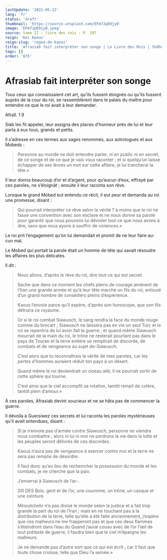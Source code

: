 ```yaml
---
lastUpdate: '2021-05-12'
lang: 'fr'
status: 'draft'
thumbnail: 'https://source.unsplash.com/EFm7JpD9jy8'
image: 'EFm7JpD9jy8.jpeg'
source: tome II - livre des rois - P. 207
reign: 'Keï Kaous'
reign-slug: 'regne-de-kaous'
title: 'Afrasiab fait interpréter son songe | Le Livre des Rois | Shâhnâmeh'
tags: []
order: '075'
---
```


# Afrasiab fait interpréter son songe

Tous ceux qui connaissaient cet art, qu’ils fussent éloignés ou qu’ils fussent auprès de la cour du roi, se rassemblèrent dans le palais du maître pour entendre ce que le roi avait à leur demander.

Afrall. 1 9

Siab les fit appeler, leur assigna des places d’honneur près de lui et leur parla à eux tous, grands et petits.

Il s’adresse en ces termes aux sages renommés, aux astrologues et aux Mobeds :

> Personne au monde ne doit entendre parler, ni en public ni en secret, de ce songe et de ce que je vais vous raconter ; et si quelqu’un laisse échapper de ses lèvres un mot sur cette affaire, je lui trancherai la tête.»

Il leur donna beaucoup d’or et d’argent, pour qu’aucun d’eux, effrayé par ces paroles, ne s’éloignât ; ensuite il leur raconta son rêve.

Lorsque le grand Mobed eut entendu ce récit, il eut peur et demanda au roi une promesse, disant :

> Qui pourrait interpréter ce rêve selon la vérité ? à moins que le roi ne fasse une convention avec son esclave et ne nous donne sa parole pour garantir que nous pouvons lui dévoiler tout ce que nous avons à dire, sans que nous ayons à souffrir de violences.»

Le roi prit l’engagement qu’on lui demandait et promit de ne leur faire au-cun mal.

Le Mobed qui portait la parole était un homme de tête qui savait résoudre les affaires les plus délicates.

Il dit :

> Nous allons, d’après le rêve du roi, dire tout ce qui est secret.
>
> Sache que dans ce moment les chefs pleins de courage amènent de l’Iran une grande armée et qu’à leur tête marche un fils du roi, entouré d’un grand nombre de conseillers pleins d’expérience.
>
> Kaous l’envoie parce qu’il espère, d’après son horoscope, que son fils détruira ce royaume.
>
> Or si le roi combat Siawusch, le sang rendra la face du monde rouge comme du brocart ; Siawusch ne laissera pas en vie un seul Turc et le roi se repentira de lui avoir fait la guerre ; et quand même Siawusch mourrait de la main du roi, le trône ne resterait pourtant pas dans le pays de Touran et la terre entière se remplirait de discorde, de combats et de vengeance au sujet de-Siawusch.
>
> C’est alors que tu reconnaîtrais la vérité de mes paroles, car les pertes d’hommes auraient réduit ton pays à un désert.
>
> Quand même le roi deviendrait un oiseau ailé, il ne pourrait sortir de cette sphère qui tourne.
>
> C’est ainsi que le ciel accompfit sa rotation, tantôt rempli de colère, tantôt plein d’amour.»

À ces paroles, Afrasiab devint soucieux et ne se hâta pas de commencer la guerre.

Il dévoila à Guersiwez ces secrets et lui raconta les paroles mystérieuses qu’il avait entendues, disant :

> Si je n’envoie pas d’armée contre Siawusch, personne ne viendra nous combattre ; alors ni lui ni moi ne perdrons la vie dans la lutte et les peuples seront délivrés de ces discordes.
>
> Kaous n’aura pas de vengeance à exercer contre moi et la terre ne sera pas remplie de désordre.
>
> Il faut donc qu’au lieu de recherrcher la possession du monde et les combats, je ne cherche que la paix.
>
> J’enverrai à Siawusch de l’ar-.
>
> 2l0 DES Bols. gent et de l’or, une couronne, un trône, un casque et une ceinture.
>
> Minoutchehr n’a pas divisé le monde selon la justice et a fait trop grande la part du roi de l’Iran ; mais en ne touchant pas à la distribution de la terre, telle qu’elle a été faite anciennement, j’espère que ces malheurs ne me frapperont pas et que ces deux flammes s’éteindront dans l’eau du Quand j’aurai cousu avec de l’or l’œil de tout prétexte de guerre, il faudra bien que le ciel m’épargne les malheurs.
>
> Je ne demande pas d’autre sort que ce qui est écrit ; car il faut que toute chose croisse, telle que Dieu l’a semée.»
